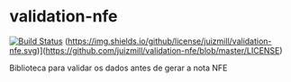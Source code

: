 # validation-nfe

[![Build Status](https://travis-ci.org/juizmill/validation-nfe.svg?branch=master)](https://travis-ci.org/juizmill/validation-nfe)
(https://img.shields.io/github/license/juizmill/validation-nfe.svg)](https://github.com/juizmill/validation-nfe/blob/master/LICENSE)

Biblioteca para validar os dados antes de gerar a nota NFE
